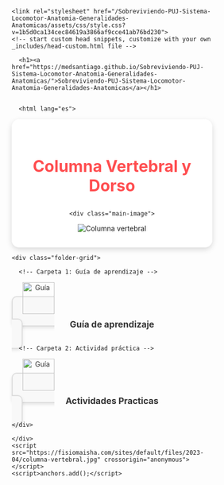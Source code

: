 <html lang="en-US">
  <head>
    <meta charset="UTF-8">
    <meta http-equiv="X-UA-Compatible" content="IE=edge">
    <meta name="viewport" content="width=device-width, initial-scale=1">

<!-- Begin Jekyll SEO tag v2.8.0 -->
<title>Sobreviviendo-PUJ-Sistema-Locomotor-Anatomia-Generalidades-Anatomicas</title>
<meta name="generator" content="Jekyll v3.10.0" />
<meta property="og:title" content="Sobreviviendo-PUJ-Sistema-Locomotor-Anatomia-Generalidades-Anatomicas" />
<meta property="og:locale" content="en_US" />
<link rel="canonical" href="https://medsantiago.github.io/Sobreviviendo-PUJ-Sistema-Locomotor-Anatomia-Generalidades-Anatomicas/" />
<meta property="og:url" content="https://medsantiago.github.io/Sobreviviendo-PUJ-Sistema-Locomotor-Anatomia-Generalidades-Anatomicas/" />
<meta property="og:site_name" content="Sobreviviendo-PUJ-Sistema-Locomotor-Anatomia-Generalidades-Anatomicas" />
<meta property="og:type" content="website" />
<meta name="twitter:card" content="summary" />
<meta property="twitter:title" content="Sobreviviendo-PUJ-Sistema-Locomotor-Anatomia-Generalidades-Anatomicas" />
<script type="application/ld+json">
{"@context":"https://schema.org","@type":"WebSite","headline":"Sobreviviendo-PUJ-Sistema-Locomotor-Anatomia-Generalidades-Anatomicas","name":"Sobreviviendo-PUJ-Sistema-Locomotor-Anatomia-Generalidades-Anatomicas","url":"https://medsantiago.github.io/Sobreviviendo-PUJ-Sistema-Locomotor-Anatomia-Generalidades-Anatomicas/"}</script>
<!-- End Jekyll SEO tag -->

    <link rel="stylesheet" href="/Sobreviviendo-PUJ-Sistema-Locomotor-Anatomia-Generalidades-Anatomicas/assets/css/style.css?v=1b5d0ca134cec84619a3866af9cce41ab76bd230">
    <!-- start custom head snippets, customize with your own _includes/head-custom.html file -->

<!-- Setup Google Analytics -->



<!-- You can set your favicon here -->
<!-- link rel="shortcut icon" type="image/x-icon" href="/Sobreviviendo-PUJ-Sistema-Locomotor-Anatomia-Generalidades-Anatomicas/favicon.ico" -->

<!-- end custom head snippets -->

  </head>
  <body>
    <div class="container-lg px-3 my-5 markdown-body">
      
      <h1><a href="https://medsantiago.github.io/Sobreviviendo-PUJ-Sistema-Locomotor-Anatomia-Generalidades-Anatomicas/">Sobreviviendo-PUJ-Sistema-Locomotor-Anatomia-Generalidades-Anatomicas</a></h1>
      

      <html lang="es">
<head>
  <meta charset="utf-8" />
  <meta name="viewport" content="width=device-width, initial-scale=1" />
  <title>Saber Clínico - Recursos</title>
  <link rel="icon" type="image/png" href="https://png.pngtree.com/png-clipart/20250103/original/pngtree-vector-medical-symbol-of-healthcare-png-image_18976324.png" />
  <style>
    * {
      box-sizing: border-box;
      margin: 0;
      padding: 0;
    }

    body {
      font-family: 'Nunito', sans-serif;
      background: url('https://img.pikbest.com/backgrounds/20220119/medical-doctor-blue-minimalist-background_6244083.jpg!bw700') no-repeat center center/cover;
      min-height: 100vh;
      display: flex;
      justify-content: center;
      align-items: center;
      padding: 40px 20px;
    }

    .container {
      background-color: rgba(255, 255, 255, 0.95);
      border-radius: 15px;
      padding: 30px;
      max-width: 1000px;
      width: 100%;
      box-shadow: 0 4px 12px rgba(0, 0, 0, 0.15);
      text-align: center;
    }

    h1 {
      font-size: 2rem;
      color: #ff4e50;
      margin-bottom: 30px;
    }

    .folder-grid {
      display: flex;
      flex-wrap: wrap;
      justify-content: center;
      gap: 30px;
    }

    .folder {
      background-color: #f8f8f8;
      border: 2px solid #ddd;
      border-radius: 10px;
      width: 180px;
      padding: 20px;
      text-align: center;
      transition: all 0.3s ease;
      text-decoration: none;
      color: #333;
      box-shadow: 0 3px 6px rgba(0, 0, 0, 0.1);
    }

    .folder:hover {
      background-color: #fff0f0;
      border-color: #ff4e50;
      color: #ff4e50;
      transform: translateY(-5px);
    }

    .folder img {
      width: 64px;
      margin-bottom: 10px;
    }

    .folder span {
      display: block;
      font-weight: bold;
      font-size: 1.1rem;
    }
        .main-image img {
      width: 50%;
      border-radius: 10px;
      max-height: 500px;
      object-fit: cover;
    }
  </style>
</head>
<body>
  <div class="container">
    <h1>Columna Vertebral y Dorso</h1>

    <div class="main-image">
<img src="https://fisiomaisha.com/sites/default/files/2023-04/columna-vertebral.jpg" alt="Columna vertebral" />
    </div>

    <div class="folder-grid">

      <!-- Carpeta 1: Guía de aprendizaje -->
<a class="folder" href="https://medsantiago.github.io/Sobreviviendo-PUJ-Sistema-Locomotor-Anatomia-Columna-Vertebral-y-Dorso-Guia-de-Aprendizaje/" target="_blank">
  <img src="https://cdn-icons-png.flaticon.com/512/716/716784.png" alt="Guía" />
  <span>Guía de aprendizaje</span>
</a>

      <!-- Carpeta 2: Actividad práctica -->
<a class="folder" href="https://medsantiago.github.io/Sobreviviendo-PUJ-Sistema-Locomotor-Anatomia-Columna-Vertebral-y-Dorso-Actividad-Practica/" target="_blank">
  <img src="https://cdn-icons-png.flaticon.com/512/716/716784.png" alt="Guía" />
  <span>Actividades Practicas</span>
</a>




    </div>
  </div>
</body>
</html>


      
    </div>
    <script src="https://fisiomaisha.com/sites/default/files/2023-04/columna-vertebral.jpg" crossorigin="anonymous"></script>
    <script>anchors.add();</script>
  </body>
</html>
